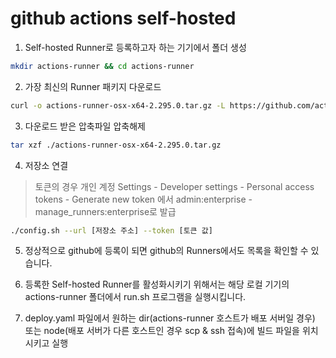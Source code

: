 # github actions self-hosted

1. Self-hosted Runner로 등록하고자 하는 기기에서 폴더 생성

```sh
mkdir actions-runner && cd actions-runner
```

2. 가장 최신의 Runner 패키지 다운로드

```sh
curl -o actions-runner-osx-x64-2.295.0.tar.gz -L https://github.com/actions/runner/releases/download/v2.295.0/actions-runner-osx-x64-2.295.0.tar.gz
```

3. 다운로드 받은 압축파일 압축해제

```sh
tar xzf ./actions-runner-osx-x64-2.295.0.tar.gz
```

4. 저장소 연결

> 토큰의 경우 개인 계정 Settings - Developer settings - Personal access tokens - Generate new token 에서 admin:enterprise - manage_runners:enterprise로 발급

```sh
./config.sh --url [저장소 주소] --token [토큰 값]
```

5. 정상적으로 github에 등록이 되면 github의 Runners에서도 목록을 확인할 수 있습니다.

6. 등록한 Self-hosted Runner를 활성화시키기 위해서는 해당 로컬 기기의 actions-runner 폴더에서 run.sh 프로그램을 실행시킵니다.

7. deploy.yaml 파일에서 원하는 dir(actions-runner 호스트가 배포 서버일 경우) 또는 node(배포 서버가 다른 호스트인 경우 scp & ssh 접속)에 빌드 파일을 위치시키고 실행
